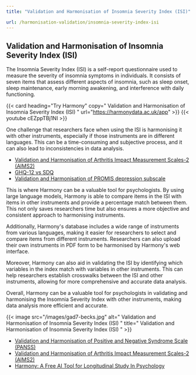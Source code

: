 ```yaml
---
title: "Validation and Harmonisation of Insomnia Severity Index (ISI)"

url: /harmonisation-validation/insomnia-severity-index-isi
---
```


## Validation and Harmonisation of Insomnia Severity Index (ISI)

The Insomnia Severity Index (ISI) is a self-report questionnaire used to measure the severity of insomnia symptoms in individuals. It consists of seven items that assess different aspects of insomnia, such as sleep onset, sleep maintenance, early morning awakening, and interference with daily functioning.

{{< card heading="Try Harmony" copy=" Validation and Harmonisation of Insomnia Severity Index (ISI) " url="https://harmonydata.ac.uk/app" >}}
{{< youtube cEZppTBj1NI >}}

One challenge that researchers face when using the ISI is harmonising it with other instruments, especially if those instruments are in different languages. This can be a time-consuming and subjective process, and it can also lead to inconsistencies in data analysis.

* [Validation and Harmonisation of Arthritis Impact Measurement Scales-2 (AIMS2)](/harmonisation-validation/arthritis-impact-measurement-scales-2-aims2)
* [GHQ-12 vs SDQ](/ghq-12-vs-sdq)
* [Validation and Harmonisation of PROMIS depression subscale](/harmonisation-validation/promis-depression-subscale)

This is where Harmony can be a valuable tool for psychologists. By using large language models, Harmony is able to compare items in the ISI with items in other instruments and provide a percentage match between them. This not only saves researchers time but also ensures a more objective and consistent approach to harmonising instruments.

Additionally, Harmony's database includes a wide range of instruments from various languages, making it easier for researchers to select and compare items from different instruments. Researchers can also upload their own instruments in PDF form to be harmonised by Harmony's web interface.

Moreover, Harmony can also aid in validating the ISI by identifying which variables in the index match with variables in other instruments. This can help researchers establish crosswalks between the ISI and other instruments, allowing for more comprehensive and accurate data analysis.

Overall, Harmony can be a valuable tool for psychologists in validating and harmonising the Insomnia Severity Index with other instruments, making data analysis more efficient and accurate.


{{< image src="/images/gad7-becks.jpg" alt=" Validation and Harmonisation of Insomnia Severity Index (ISI) " title=" Validation and Harmonisation of Insomnia Severity Index (ISI) " >}}









* [Validation and Harmonisation of Positive and Negative Syndrome Scale (PANSS)](/harmonisation-validation/positive-and-negative-syndrome-scale-panss)
* [Validation and Harmonisation of Arthritis Impact Measurement Scales-2 (AIMS2)](/harmonisation-validation/arthritis-impact-measurement-scales-2-aims2)
* [Harmony: A Free AI Tool for Longitudinal Study In Psychology](/item-harmonisation/harmony-a-free-ai-tool-for-longitudinal-study-in-psychology)